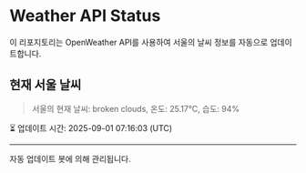 
# Weather API Status

이 리포지토리는 OpenWeather API를 사용하여 서울의 날씨 정보를 자동으로 업데이트합니다.

## 현재 서울 날씨
> 서울의 현재 날씨: broken clouds, 온도: 25.17°C, 습도: 94%

⏳ 업데이트 시간: 2025-09-01 07:16:03 (UTC)

---
자동 업데이트 봇에 의해 관리됩니다.
